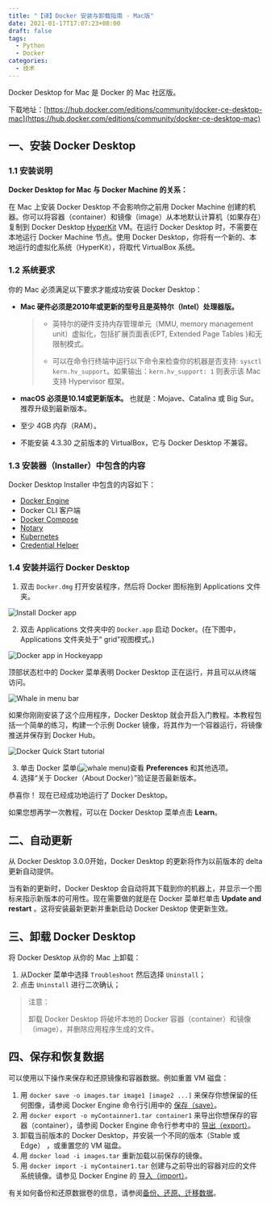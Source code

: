 ```yaml
---
title: "【译】Docker 安装与卸载指南 - Mac版"
date: 2021-01-17T17:07:23+08:00
draft: false
tags:
  - Python
  - Docker
categories:
  - 技术
---
```

Docker Desktop for Mac 是 Docker 的 Mac 社区版。
<!-- more -->

下载地址：[https://hub.docker.com/editions/community/docker-ce-desktop-mac](https://hub.docker.com/editions/community/docker-ce-desktop-mac)

## 一、安装 Docker Desktop

### 1.1 安装说明

**Docker Desktop for Mac 与 Docker Machine 的关系：**

在 Mac 上安装 Docker Desktop 不会影响你之前用 Docker Machine 创建的机器。你可以将容器（container）和镜像（image）从本地默认计算机（如果存在）复制到 Docker Desktop [HyperKit](https://github.com/docker/HyperKit/) VM。在运行 Docker Desktop 时，不需要在本地运行 Docker Machine 节点。使用 Docker Desktop，你将有一个新的、本地运行的虚拟化系统（HyperKit），将取代 VirtualBox 系统。

### 1.2 系统要求

你的 Mac 必须满足以下要求才能成功安装 Docker Desktop：

- **Mac 硬件必须是2010年或更新的型号且是英特尔（Intel）处理器版。** 

  > - 英特尔的硬件支持内存管理单元（MMU, memory management unit）虚拟化，包括扩展页面表(EPT, Extended Page Tables )和无限制模式。
  > 
  > - 可以在命令行终端中运行以下命令来检查你的机器是否支持: `sysctl kern.hv_support`。如果输出：`kern.hv_support: 1` 则表示该 Mac 支持 Hypervisor 框架。

- **macOS 必须是10.14或更新版本。** 也就是：Mojave、Catalina 或 Big Sur。推荐升级到最新版本。

- 至少 4GB 内存（RAM）。

- 不能安装 4.3.30 之前版本的 VirtualBox，它与 Docker Desktop 不兼容。

### 1.3 安装器（Installer）中包含的内容

Docker Desktop Installer 中包含的内容如下：

- [Docker Engine](https://docs.docker.com/engine/)
- Docker CLI 客户端
- [Docker Compose](https://docs.docker.com/compose/)
- [Notary](https://docs.docker.com/notary/getting_started/)
- [Kubernetes](https://github.com/kubernetes/kubernetes/)
- [Credential Helper](https://github.com/docker/docker-credential-helpers/)

### 1.4 安装并运行 Docker Desktop

1. 双击 `Docker.dmg` 打开安装程序，然后将 Docker 图标拖到 Applications 文件夹。

![Install Docker app](https://blog-1252438081.cos.ap-shanghai.myqcloud.com/img/docker-app-drag.png)

2. 双击 Applications 文件夹中的 `Docker.app` 启动 Docker。(在下图中，Applications 文件夹处于“ grid”视图模式。)

![Docker app in Hockeyapp](https://blog-1252438081.cos.ap-shanghai.myqcloud.com/img/docker-app-in-apps.png)

顶部状态栏中的 Docker 菜单表明 Docker Desktop 正在运行，并且可以从终端访问。

![Whale in menu bar](https://blog-1252438081.cos.ap-shanghai.myqcloud.com/img/whale-in-menu-bar.png)

如果你刚刚安装了这个应用程序，Docker Desktop 就会开启入门教程。本教程包括一个简单的练习，构建一个示例 Docker 镜像，将其作为一个容器运行，将镜像推送并保存到 Docker Hub。

![Docker Quick Start tutorial](https://blog-1252438081.cos.ap-shanghai.myqcloud.com/img/docker-tutorial-mac.png)

3. 单击 Docker 菜单(![whale menu](https://blog-1252438081.cos.ap-shanghai.myqcloud.com/img/whale-x.png))查看 **Preferences** 和其他选项。
4. 选择“关于 Docker（About Docker）”验证是否最新版本。

恭喜你！ 现在已经成功地运行了 Docker Desktop。

如果您想再学一次教程，可以在 Docker Desktop 菜单点击 **Learn**。

## 二、自动更新

从 Docker Desktop 3.0.0开始，Docker Desktop 的更新将作为以前版本的 delta 更新自动提供。

当有新的更新时，Docker Desktop 会自动将其下载到你的机器上，并显示一个图标来指示新版本的可用性。现在需要做的就是在 Docker 菜单栏单击 **Update and restart** 。这将安装最新更新并重新启动 Docker Desktop 使更新生效。

## 三、卸载 Docker Desktop

将 Docker Desktop 从你的 Mac 上卸载：

1. 从Docker 菜单中选择 `Troubleshoot` 然后选择 `Uninstall`；
2. 点击 `Uninstall` 进行二次确认；

> 注意：  
> 
> 卸载 Docker Desktop 将破坏本地的 Docker 容器（container）和镜像（image），并删除应用程序生成的文件。

## 四、保存和恢复数据

可以使用以下操作来保存和还原镜像和容器数据。例如重置 VM 磁盘：

1. 用 `docker save -o images.tar image1 [image2 ...]` 来保存你想保留的任何图像，请参阅 Docker Engine 命令行引用中的 [保存（save）](https://docs.docker.com/engine/reference/commandline/save)。
2. 用 `docker export -o myContainner1.tar container1` 来导出你想保存的容器（container），请参阅 Docker Engine 命令行参考中的 [导出（export）](https://docs.docker.com/engine/reference/commandline/export)。
3. 卸载当前版本的 Docker Desktop，并安装一个不同的版本（Stable 或 Edge） ，或重置您的 VM 磁盘。
4. 用 `docker load -i images.tar` 重新加载以前保存的镜像。
5. 用 `docker import -i myContainer1.tar` 创建与之前导出的容器对应的文件系统镜像。请参见 Docker Engine 的 [导入（import）](https://docs.docker.com/engine/reference/commandline/import)。

有关如何备份和还原数据卷的信息，请参阅[备份、还原、迁移数据](https://docs.docker.com/storage/volumes/#backup-restore-or-migrate-data-volumes)。